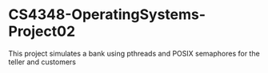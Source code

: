 # CS4348-OperatingSystems-Project02
This project simulates a bank using pthreads and POSIX semaphores for the teller and customers

